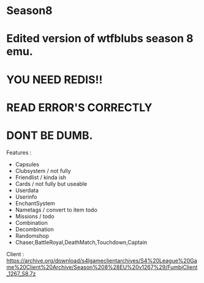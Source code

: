 # Season8
# Edited version of wtfblubs season 8 emu.
# YOU NEED REDIS!!
# READ ERROR'S CORRECTLY
# DONT BE DUMB.
Features :

- Capsules 
- Clubsystem / not fully
- Friendlist / kinda ish
- Cards / not fully but useable
- Userdata 
- Userinfo 
- EnchantSystem
- Nametags / convert to item todo
- Missions / todo
- Combination 
- Decombination
- Randomshop
- Chaser,BattleRoyal,DeathMatch,Touchdown,Captain

Client : https://archive.org/download/s4lgameclientarchives/S4%20League%20Game%20Client%20Archive/Season%208%28EU%20v1267%29/FumbiClient_1267_S8.7z
